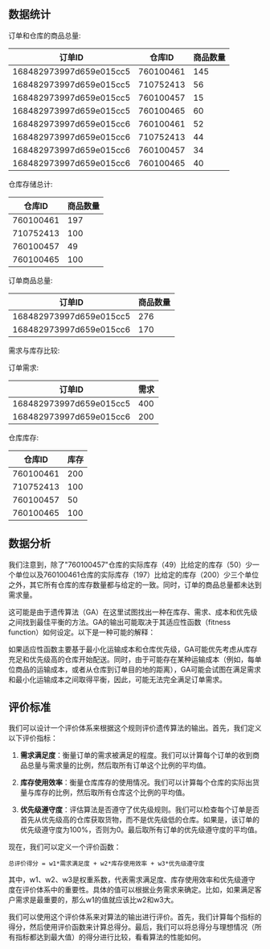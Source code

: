 ## 数据统计

订单和仓库的商品总量:

| 订单ID | 仓库ID | 商品数量 |
| ------ | ------ | ------- |
| 168482973997d659e015cc5 | 760100461 | 145 |
| 168482973997d659e015cc5 | 710752413 | 56 |
| 168482973997d659e015cc5 | 760100457 | 15 |
| 168482973997d659e015cc5 | 760100465 | 60 |
| 168482973997d659e015cc6 | 760100461 | 52 |
| 168482973997d659e015cc6 | 710752413 | 44 |
| 168482973997d659e015cc6 | 760100457 | 34 |
| 168482973997d659e015cc6 | 760100465 | 40 |

仓库存储总计:

| 仓库ID | 商品数量 |
| ------ | ------- |
| 760100461 | 197 |
| 710752413 | 100 |
| 760100457 | 49 |
| 760100465 | 100 |

订单商品总量:

| 订单ID | 商品数量 |
| ------ | ------- |
| 168482973997d659e015cc5 | 276 |
| 168482973997d659e015cc6 | 170 |


需求与库存比较:

订单需求:

| 订单ID | 需求 |
| ------ | ---- |
| 168482973997d659e015cc5 | 400 |
| 168482973997d659e015cc6 | 200 |

仓库库存:

| 仓库ID | 库存 |
| ------ | ---- |
| 760100461 | 200 |
| 710752413 | 100 |
| 760100457 | 50 |
| 760100465 | 100 |



## 数据分析

我们注意到，除了"760100457"仓库的实际库存（49）比给定的库存（50）少一个单位以及760100461仓库的实际库存（197）比给定的库存（200）少三个单位之外，其它所有仓库的库存数量都与给定的一致。同时，订单的商品总量都未达到需求量。



这可能是由于遗传算法（GA）在这里试图找出一种在库存、需求、成本和优先级之间找到最佳平衡的方法。GA的输出可能取决于其适应性函数（fitness function）如何设定。以下是一种可能的解释：

如果适应性函数主要基于最小化运输成本和仓库优先级，GA可能优先考虑从库存充足和优先级高的仓库开始配送。同时，由于可能存在某种运输成本（例如，每单位商品的运输成本，或者从仓库到订单目的地的距离），GA可能会试图在满足需求和最小化运输成本之间取得平衡，因此，可能无法完全满足订单需求。

## 评价标准
我们可以设计一个评价体系来根据这个规则评价遗传算法的输出。首先，我们定义以下评价指标：

1. **需求满足度**：衡量订单的需求被满足的程度。我们可以计算每个订单的收到商品总量与需求量的比例，然后取所有订单这个比例的平均值。

2. **库存使用效率**：衡量仓库库存的使用情况。我们可以计算每个仓库的实际出货量与库存的比例，然后取所有仓库这个比例的平均值。

3. **优先级遵守度**：评估算法是否遵守了优先级规则。我们可以检查每个订单是否首先从优先级高的仓库获取货物，而不是优先级低的仓库。如果是，该订单的优先级遵守度为100%，否则为0。最后取所有订单的优先级遵守度的平均值。

现在，我们可以定义一个评价函数：

`总评价得分 = w1*需求满足度 + w2*库存使用效率 + w3*优先级遵守度`

其中，w1、w2、w3是权重系数，代表需求满足度、库存使用效率和优先级遵守度在评价体系中的重要性。具体的值可以根据业务需求来确定。比如，如果满足客户需求是最重要的，那么w1的值就应该比w2和w3大。

我们可以使用这个评价体系来对算法的输出进行评价。首先，我们计算每个指标的得分，然后使用评价函数来计算总得分。最后，我们可以将总得分与理想情况（所有指标都达到最大值）的得分进行比较，看看算法的性能如何。